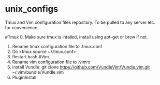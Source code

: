 # unix_configs
Tmux and Vim configuration files repository. To be pulled to any server etc. for convenience.

#Tmux
0. Make sure tmux is intalled, install using apt-get or brew if not.
1. Rename tmux configuration file to .tmux.conf
2. Do <tmux source ~/.tmux.conf>
3. Restart bash
#Vim
1. Rename vim configuration file to .vimrc
2. Install Vundle: git clone https://github.com/VundleVim/Vundle.vim.git ~/.vim/bundle/Vundle.vim
3. PluginInstall
